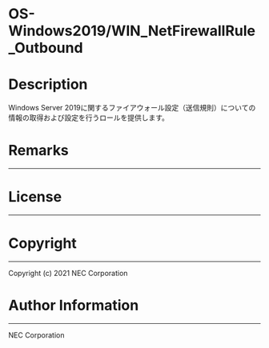 OS-Windows2019/WIN_NetFirewallRule_Outbound
=======================================================
# Description
Windows Server 2019に関するファイアウォール設定（送信規則）についての情報の取得および設定を行うロールを提供します。

# Remarks
-------

# License
-------

# Copyright
---------
Copyright (c) 2021 NEC Corporation

# Author Information
------------------
NEC Corporation

